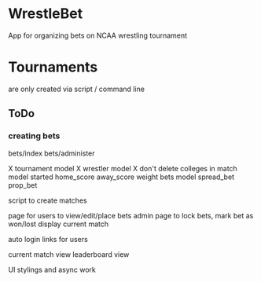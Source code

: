 # WrestleBet

App for organizing bets on NCAA wrestling tournament

# Tournaments
are only created via script / command line

## ToDo

### creating bets

bets/index
bets/administer

X tournament model
X wrestler model
X don't delete colleges in 
match model
    started
    home_score
    away_score
    weight
bets model
    spread_bet
    prop_bet

script to create matches

page for users to view/edit/place bets
admin page to lock bets, mark bet as won/lost
    display current match

auto login links for users

current match view
leaderboard view

UI stylings and async work
